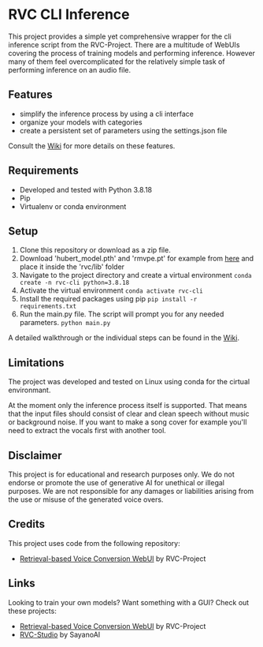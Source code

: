 # RVC CLI Inference
This project provides a simple yet comprehensive wrapper for the cli inference script from the RVC-Project. There are a multitude of WebUIs covering the process of training models and performing inference. However many of them feel overcomplicated for the relatively simple task of performing inference on an audio file.

## Features
- simplify the inference process by using a cli interface
- organize your models with categories
- create a persistent set of parameters using the settings.json file

Consult the [Wiki](https://github.com/Chromfalke/RVC-CLI-Inference/wiki) for more details on these features.

## Requirements
- Developed and tested with Python 3.8.18
- Pip
- Virtualenv or conda environment

## Setup
1. Clone this repository or download as a zip file.
2. Download 'hubert_model.pth' and 'rmvpe.pt' for example from [here](https://huggingface.co/datasets/SayanoAI/RVC-Studio/tree/main) and place it inside the 'rvc/lib' folder
3. Navigate to the project directory and create a virtual environment `conda create -n rvc-cli python=3.8.18`
4. Activate the virtual environment `conda activate rvc-cli`
5. Install the required packages using pip `pip install -r requirements.txt`
6. Run the main.py file. The script will prompt you for any needed parameters. `python main.py`

A detailed walkthrough or the individual steps can be found in the [Wiki](https://github.com/Chromfalke/RVC-CLI-Inference/wiki).

## Limitations
The project was developed and tested on Linux using conda for the cirtual environmant.

At the moment only the inference process itself is supported. That means that the input files should consist of clear and clean speech without music or background noise. If you want to make a song cover for example you'll need to extract the vocals first with another tool.

## Disclaimer
This project is for educational and research purposes only. We do not endorse or promote the use of generative AI for unethical or illegal purposes. We are not responsible for any damages or liabilities arising from the use or misuse of the generated voice overs.

## Credits
This project uses code from the following repository:
- [Retrieval-based Voice Conversion WebUI](https://github.com/RVC-Project/Retrieval-based-Voice-Conversion-WebUI) by RVC-Project

## Links
Looking to train your own models? Want something with a GUI? Check out these projects:
- [Retrieval-based Voice Conversion WebUI](https://github.com/RVC-Project/Retrieval-based-Voice-Conversion-WebUI) by RVC-Project
- [RVC-Studio](https://github.com/SayanoAI/RVC-Studio) by SayanoAI